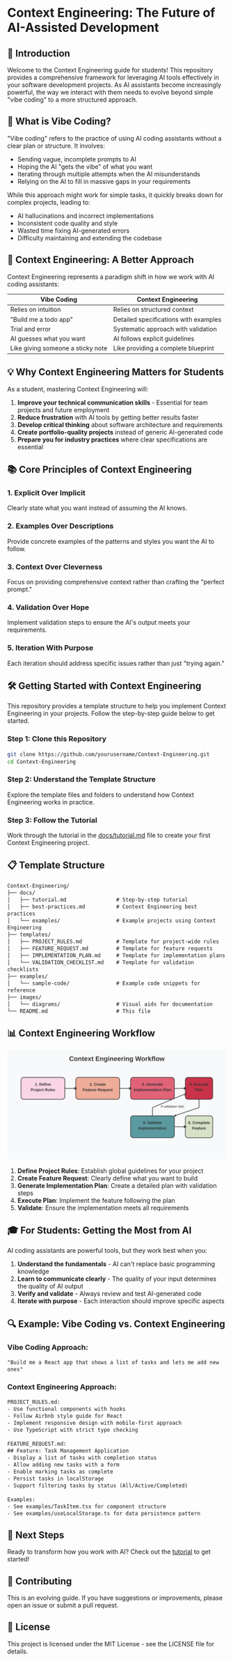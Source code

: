 # Context Engineering: The Future of AI-Assisted Development

## 🌟 Introduction

Welcome to the Context Engineering guide for students! This repository provides a comprehensive framework for leveraging AI tools effectively in your software development projects. As AI assistants become increasingly powerful, the way we interact with them needs to evolve beyond simple "vibe coding" to a more structured approach.

## 🤔 What is Vibe Coding?

"Vibe coding" refers to the practice of using AI coding assistants without a clear plan or structure. It involves:

- Sending vague, incomplete prompts to AI
- Hoping the AI "gets the vibe" of what you want
- Iterating through multiple attempts when the AI misunderstands
- Relying on the AI to fill in massive gaps in your requirements

While this approach might work for simple tasks, it quickly breaks down for complex projects, leading to:

- AI hallucinations and incorrect implementations
- Inconsistent code quality and style
- Wasted time fixing AI-generated errors
- Difficulty maintaining and extending the codebase

## 🚀 Context Engineering: A Better Approach

Context Engineering represents a paradigm shift in how we work with AI coding assistants:

| Vibe Coding | Context Engineering |
|-------------|---------------------|
| Relies on intuition | Relies on structured context |
| "Build me a todo app" | Detailed specifications with examples |
| Trial and error | Systematic approach with validation |
| AI guesses what you want | AI follows explicit guidelines |
| Like giving someone a sticky note | Like providing a complete blueprint |

## 💡 Why Context Engineering Matters for Students

As a student, mastering Context Engineering will:

1. **Improve your technical communication skills** - Essential for team projects and future employment
2. **Reduce frustration** with AI tools by getting better results faster
3. **Develop critical thinking** about software architecture and requirements
4. **Create portfolio-quality projects** instead of generic AI-generated code
5. **Prepare you for industry practices** where clear specifications are essential

## 📚 Core Principles of Context Engineering

### 1. Explicit Over Implicit
Clearly state what you want instead of assuming the AI knows.

### 2. Examples Over Descriptions
Provide concrete examples of the patterns and styles you want the AI to follow.

### 3. Context Over Cleverness
Focus on providing comprehensive context rather than crafting the "perfect prompt."

### 4. Validation Over Hope
Implement validation steps to ensure the AI's output meets your requirements.

### 5. Iteration With Purpose
Each iteration should address specific issues rather than just "trying again."

## 🛠️ Getting Started with Context Engineering

This repository provides a template structure to help you implement Context Engineering in your projects. Follow the step-by-step guide below to get started.

### Step 1: Clone this Repository
```bash
git clone https://github.com/yourusername/Context-Engineering.git
cd Context-Engineering
```

### Step 2: Understand the Template Structure
Explore the template files and folders to understand how Context Engineering works in practice.

### Step 3: Follow the Tutorial
Work through the tutorial in the [docs/tutorial.md](docs/tutorial.md) file to create your first Context Engineering project.

## 📋 Template Structure

```
Context-Engineering/
├── docs/
│   ├── tutorial.md                # Step-by-step tutorial
│   ├── best-practices.md          # Context Engineering best practices
│   └── examples/                  # Example projects using Context Engineering
├── templates/
│   ├── PROJECT_RULES.md           # Template for project-wide rules
│   ├── FEATURE_REQUEST.md         # Template for feature requests
│   ├── IMPLEMENTATION_PLAN.md     # Template for implementation plans
│   └── VALIDATION_CHECKLIST.md    # Template for validation checklists
├── examples/
│   └── sample-code/               # Example code snippets for reference
├── images/
│   └── diagrams/                  # Visual aids for documentation
└── README.md                      # This file
```

## 📊 Context Engineering Workflow

![Context Engineering Workflow](images/diagrams/context-engineering-workflow.svg)

1. **Define Project Rules**: Establish global guidelines for your project
2. **Create Feature Request**: Clearly define what you want to build
3. **Generate Implementation Plan**: Create a detailed plan with validation steps
4. **Execute Plan**: Implement the feature following the plan
5. **Validate**: Ensure the implementation meets all requirements

## 🎓 For Students: Getting the Most from AI

AI coding assistants are powerful tools, but they work best when you:

1. **Understand the fundamentals** - AI can't replace basic programming knowledge
2. **Learn to communicate clearly** - The quality of your input determines the quality of AI output
3. **Verify and validate** - Always review and test AI-generated code
4. **Iterate with purpose** - Each interaction should improve specific aspects

## 🔍 Example: Vibe Coding vs. Context Engineering

### Vibe Coding Approach:
```
"Build me a React app that shows a list of tasks and lets me add new ones"
```

### Context Engineering Approach:
```
PROJECT_RULES.md:
- Use functional components with hooks
- Follow Airbnb style guide for React
- Implement responsive design with mobile-first approach
- Use TypeScript with strict type checking

FEATURE_REQUEST.md:
## Feature: Task Management Application
- Display a list of tasks with completion status
- Allow adding new tasks with a form
- Enable marking tasks as complete
- Persist tasks in localStorage
- Support filtering tasks by status (All/Active/Completed)

Examples:
- See examples/TaskItem.tsx for component structure
- See examples/useLocalStorage.ts for data persistence pattern
```

## 🚀 Next Steps

Ready to transform how you work with AI? Check out the [tutorial](docs/tutorial.md) to get started!

## 📝 Contributing

This is an evolving guide. If you have suggestions or improvements, please open an issue or submit a pull request.

## 📄 License

This project is licensed under the MIT License - see the LICENSE file for details.
